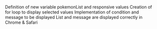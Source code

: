 Definition of new variable pokemonList and responsive values
Creation of for loop to display selected values
Implementation of condition and message to be displayed
List and message are displayed correctly in Chrome & Safari